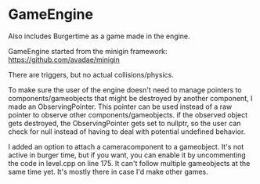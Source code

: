 <h1>GameEngine</h1>

Also includes Burgertime as a game made in the engine.

GameEngine started from the minigin framework: https://github.com/avadae/minigin

There are triggers, but no actual collisions/physics.

To make sure the user of the engine doesn't need to manage pointers to components/gameobjects that might be destroyed by another component, I made an ObservingPointer. This pointer can be used instead of a raw pointer to observe other components/gameobjects. if the observed object gets destroyed, the ObservingPointer gets set to nullptr, so the user can check for null instead of having to deal with potential undefined behavior.

I added an option to attach a cameracomponent to a gameobject. It's not active in burger time, but if you want, you can enable it by uncommenting the code in level.cpp on line 175.
It can't follow multiple gameobjects at the same time yet.
It's mostly there in case I'd make other games.
